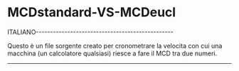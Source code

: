 # MCDstandard-VS-MCDeucl

ITALIANO------------------------------------------------

Questo è un file sorgente creato per cronometrare la
velocita con cui una macchina (un calcolatore qualsiasi)
riesce a fare il MCD tra due numeri.

--------------------------------------------------------
